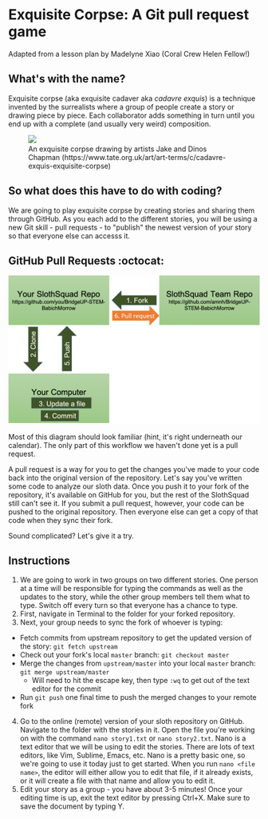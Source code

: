# Exquisite Corpse: A Git pull request game

Adapted from a lesson plan by Madelyne Xiao (Coral Crew Helen Fellow!)

## What's with the name?

Exquisite corpse (aka exquisite cadaver aka *cadavre exquis*) is a technique invented by the surrealists where a group of people create a story or drawing piece by piece. Each collaborator adds something in turn until you end up with a complete (and usually very weird) composition.

<figure><img src='https://www.tate.org.uk/art/images/work/P/P78/P78459_9.jpg'><figcaption>An exquisite corpse drawing by artists Jake and Dinos Chapman (https://www.tate.org.uk/art/art-terms/c/cadavre-exquis-exquisite-corpse)</figcaption></figure>

## So what does this have to do with coding?

We are going to play exquisite corpse by creating stories and sharing them through GitHub. As you each add to the different stories, you will be using a new Git skill - pull requests - to "publish" the newest version of your story so that everyone else can accesss it.

## GitHub Pull Requests :octocat:

![alt text|10%](https://github.com/amnh/BridgeUP-STEM-BabichMorrow/blob/master/github_diagram2.png)

Most of this diagram should look familiar (hint, it's right underneath our calendar). The only part of this workflow we haven't done yet is a pull request.

A pull request is a way for you to get the changes you've made to your code back into the original version of the repository. Let's say you've written some code to analyze our sloth data. Once you push it to your fork of the repository, it's available on GitHub for you, but the rest of the SlothSquad still can't see it. If you submit a pull request, however, your code can be pushed to the original repository. Then everyone else can get a copy of that code when they sync their fork.

Sound complicated? Let's give it a try.

## Instructions

1. We are going to work in two groups on two different stories. One person at a time will be responsible for typing the commands as well as the updates to the story, while the other group members tell them what to type. Switch off every turn so that everyone has a chance to type.
2. First, navigate in Terminal to the folder for your forked repository.
3. Next, your group needs to sync the fork of whoever is typing:
  + Fetch commits from upstream repository to get the updated version of the story: `git fetch upstream`
  + Check out your fork's local `master` branch: `git checkout master`
  + Merge the changes from `upstream/master` into your local `master` branch: `git merge upstream/master`
    + Will need to hit the escape key, then type `:wq` to get out of the text editor for the commit
  + Run `git push` one final time to push the merged changes to your remote fork
4. Go to the online (remote) version of your sloth repository on GitHub. Navigate to the folder with the stories in it. Open the file you're working on with the command `nano story1.txt` or `nano story2.txt`. Nano is a text editor that we will be using to edit the stories. There are lots of text editors, like Vim, Sublime, Emacs, etc. Nano is a pretty basic one, so we're going to use it today just to get started. When you run `nano <file name>`, the editor will either allow you to edit that file, if it already exists, or it will create a file with that name and allow you to edit it.
5. Edit your story as a group - you have about 3-5 minutes! Once your editing time is up, exit the text editor by pressing Ctrl+X. Make sure to save the document by typing Y.

